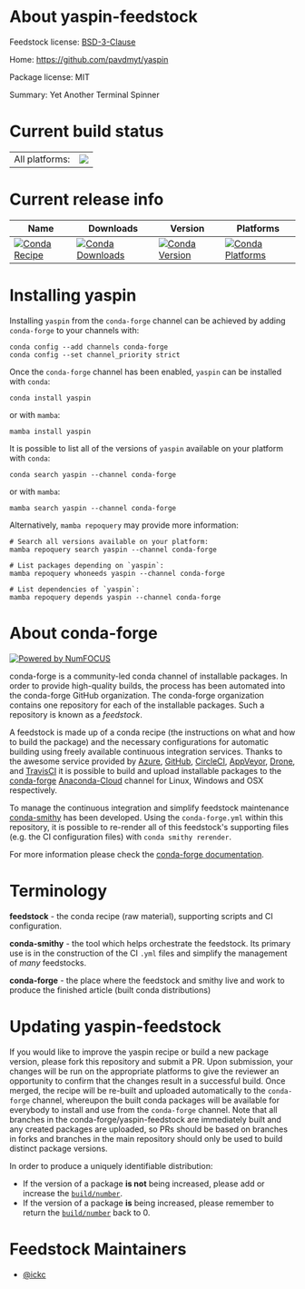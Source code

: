 About yaspin-feedstock
======================

Feedstock license: [BSD-3-Clause](https://github.com/conda-forge/yaspin-feedstock/blob/main/LICENSE.txt)

Home: https://github.com/pavdmyt/yaspin

Package license: MIT

Summary: Yet Another Terminal Spinner

Current build status
====================


<table><tr><td>All platforms:</td>
    <td>
      <a href="https://dev.azure.com/conda-forge/feedstock-builds/_build/latest?definitionId=11718&branchName=main">
        <img src="https://dev.azure.com/conda-forge/feedstock-builds/_apis/build/status/yaspin-feedstock?branchName=main">
      </a>
    </td>
  </tr>
</table>

Current release info
====================

| Name | Downloads | Version | Platforms |
| --- | --- | --- | --- |
| [![Conda Recipe](https://img.shields.io/badge/recipe-yaspin-green.svg)](https://anaconda.org/conda-forge/yaspin) | [![Conda Downloads](https://img.shields.io/conda/dn/conda-forge/yaspin.svg)](https://anaconda.org/conda-forge/yaspin) | [![Conda Version](https://img.shields.io/conda/vn/conda-forge/yaspin.svg)](https://anaconda.org/conda-forge/yaspin) | [![Conda Platforms](https://img.shields.io/conda/pn/conda-forge/yaspin.svg)](https://anaconda.org/conda-forge/yaspin) |

Installing yaspin
=================

Installing `yaspin` from the `conda-forge` channel can be achieved by adding `conda-forge` to your channels with:

```
conda config --add channels conda-forge
conda config --set channel_priority strict
```

Once the `conda-forge` channel has been enabled, `yaspin` can be installed with `conda`:

```
conda install yaspin
```

or with `mamba`:

```
mamba install yaspin
```

It is possible to list all of the versions of `yaspin` available on your platform with `conda`:

```
conda search yaspin --channel conda-forge
```

or with `mamba`:

```
mamba search yaspin --channel conda-forge
```

Alternatively, `mamba repoquery` may provide more information:

```
# Search all versions available on your platform:
mamba repoquery search yaspin --channel conda-forge

# List packages depending on `yaspin`:
mamba repoquery whoneeds yaspin --channel conda-forge

# List dependencies of `yaspin`:
mamba repoquery depends yaspin --channel conda-forge
```


About conda-forge
=================

[![Powered by
NumFOCUS](https://img.shields.io/badge/powered%20by-NumFOCUS-orange.svg?style=flat&colorA=E1523D&colorB=007D8A)](https://numfocus.org)

conda-forge is a community-led conda channel of installable packages.
In order to provide high-quality builds, the process has been automated into the
conda-forge GitHub organization. The conda-forge organization contains one repository
for each of the installable packages. Such a repository is known as a *feedstock*.

A feedstock is made up of a conda recipe (the instructions on what and how to build
the package) and the necessary configurations for automatic building using freely
available continuous integration services. Thanks to the awesome service provided by
[Azure](https://azure.microsoft.com/en-us/services/devops/), [GitHub](https://github.com/),
[CircleCI](https://circleci.com/), [AppVeyor](https://www.appveyor.com/),
[Drone](https://cloud.drone.io/welcome), and [TravisCI](https://travis-ci.com/)
it is possible to build and upload installable packages to the
[conda-forge](https://anaconda.org/conda-forge) [Anaconda-Cloud](https://anaconda.org/)
channel for Linux, Windows and OSX respectively.

To manage the continuous integration and simplify feedstock maintenance
[conda-smithy](https://github.com/conda-forge/conda-smithy) has been developed.
Using the ``conda-forge.yml`` within this repository, it is possible to re-render all of
this feedstock's supporting files (e.g. the CI configuration files) with ``conda smithy rerender``.

For more information please check the [conda-forge documentation](https://conda-forge.org/docs/).

Terminology
===========

**feedstock** - the conda recipe (raw material), supporting scripts and CI configuration.

**conda-smithy** - the tool which helps orchestrate the feedstock.
                   Its primary use is in the construction of the CI ``.yml`` files
                   and simplify the management of *many* feedstocks.

**conda-forge** - the place where the feedstock and smithy live and work to
                  produce the finished article (built conda distributions)


Updating yaspin-feedstock
=========================

If you would like to improve the yaspin recipe or build a new
package version, please fork this repository and submit a PR. Upon submission,
your changes will be run on the appropriate platforms to give the reviewer an
opportunity to confirm that the changes result in a successful build. Once
merged, the recipe will be re-built and uploaded automatically to the
`conda-forge` channel, whereupon the built conda packages will be available for
everybody to install and use from the `conda-forge` channel.
Note that all branches in the conda-forge/yaspin-feedstock are
immediately built and any created packages are uploaded, so PRs should be based
on branches in forks and branches in the main repository should only be used to
build distinct package versions.

In order to produce a uniquely identifiable distribution:
 * If the version of a package **is not** being increased, please add or increase
   the [``build/number``](https://docs.conda.io/projects/conda-build/en/latest/resources/define-metadata.html#build-number-and-string).
 * If the version of a package **is** being increased, please remember to return
   the [``build/number``](https://docs.conda.io/projects/conda-build/en/latest/resources/define-metadata.html#build-number-and-string)
   back to 0.

Feedstock Maintainers
=====================

* [@ickc](https://github.com/ickc/)

